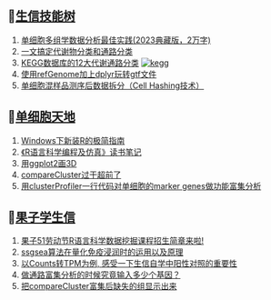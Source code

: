 ## 📝[生信技能树](https://github.com/ixxmu/mp_duty/issues?q=label%3A%E7%94%9F%E4%BF%A1%E6%8A%80%E8%83%BD%E6%A0%91+is%3Aclosed)
<!-- 1issueTable -->

1. [单细胞多组学数据分析最佳实践(2023典藏版，2万字)](https://github.com/ixxmu/mp_duty/issues/3338) 
2. [一文搞定代谢物分类和通路分类](https://github.com/ixxmu/mp_duty/issues/3303) 
3. [KEGG数据库的12大代谢通路分类](https://github.com/ixxmu/mp_duty/issues/3293) [![kegg](https://img.shields.io/github/labels/ixxmu/mp_duty/kegg)](https://github.com/ixxmu/mp_duty/labels/kegg)
4. [使用refGenome加上dplyr玩转gtf文件](https://github.com/ixxmu/mp_duty/issues/3291) 
5. [单细胞混样品测序后数据拆分（Cell Hashing技术）](https://github.com/ixxmu/mp_duty/issues/3268) 
<!-- 1issueTable -->
## 📝[单细胞天地](https://github.com/ixxmu/mp_duty/issues?q=label%3A%E5%8D%95%E7%BB%86%E8%83%9E%E5%A4%A9%E5%9C%B0+is%3Aclosed)
<!-- 2issueTable -->

1. [Windows下新装R的极简指南](https://github.com/ixxmu/mp_duty/issues/3253) 
2. [《R语言科学编程及仿真》读书笔记](https://github.com/ixxmu/mp_duty/issues/3141) 
3. [用ggplot2画3D](https://github.com/ixxmu/mp_duty/issues/3054) 
4. [compareCluster过于超前了](https://github.com/ixxmu/mp_duty/issues/3015) 
5. [用clusterProfiler一行代码对单细胞的marker genes做功能富集分析](https://github.com/ixxmu/mp_duty/issues/3001) 
<!-- 2issueTable -->

## 📝[果子学生信](https://github.com/ixxmu/mp_duty/issues?q=label%3A%E6%9E%9C%E5%AD%90%E5%AD%A6%E7%94%9F%E4%BF%A1+is%3Aclosed)
<!-- 3issueTable -->

1. [果子51劳动节R语言科学数据挖掘课程招生简章来啦!](https://github.com/ixxmu/mp_duty/issues/3332) 
2. [ssgsea算法在量化免疫浸润时的运用以及原理](https://github.com/ixxmu/mp_duty/issues/3326) 
3. [以Counts转TPM为例, 感受一下生信自学中阳性对照的重要性](https://github.com/ixxmu/mp_duty/issues/3325) 
4. [做通路富集分析的时候究竟输入多少个基因？](https://github.com/ixxmu/mp_duty/issues/3324) 
5. [把compareCluster富集后缺失的组显示出来](https://github.com/ixxmu/mp_duty/issues/3290) 
<!-- 3issueTable -->
